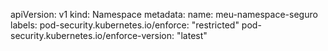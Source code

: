 apiVersion: v1
kind: Namespace
metadata:
  name: meu-namespace-seguro
  labels:
    pod-security.kubernetes.io/enforce: "restricted"
    pod-security.kubernetes.io/enforce-version: "latest"
